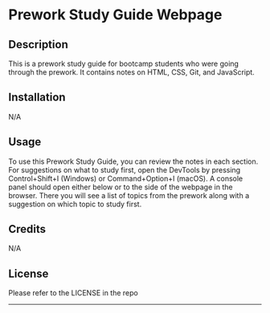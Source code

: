 # Prework Study Guide Webpage

## Description

This is a prework study guide for bootcamp students who were going through the prework. It contains notes on HTML, CSS, Git, and JavaScript.

## Installation

N/A

## Usage

To use this Prework Study Guide, you can review the notes in each section. For suggestions on what to study first, open the DevTools by pressing Control+Shift+I (Windows) or Command+Option+I (macOS). A console panel should open either below or to the side of the webpage in the browser. There you will see a list of topics from the prework along with a suggestion on which topic to study first.

## Credits

N/A

## License

Please refer to the LICENSE in the repo

---